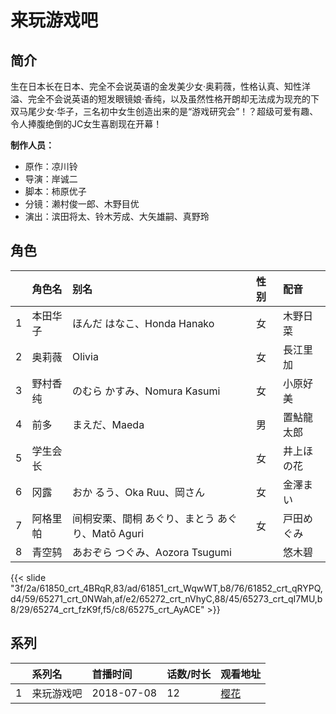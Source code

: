 # 来玩游戏吧


## 简介

生在日本长在日本、完全不会说英语的金发美少女·奥莉薇，性格认真、知性洋溢、完全不会说英语的短发眼镜娘·香纯，以及虽然性格开朗却无法成为现充的下双马尾少女·华子，三名初中女生创造出来的是“游戏研究会”！？超级可爱有趣、令人捧腹绝倒的JC女生喜剧现在开幕！

**制作人员：**
- 原作：凉川铃
- 导演：岸诚二
- 脚本：柿原优子
- 分镜：濑村俊一郎、木野目优
- 演出：滨田将太、铃木芳成、大矢雄嗣、真野玲

## 角色

|     |   角色名   |   别名  | 性别 |  配音  |
|:--- |:------  |:----      |:---  |:--   |
| 1 | 本田华子 | ほんだ はなこ、Honda Hanako | 女 | 木野日菜 |
| 2 | 奥莉薇 | Olivia | 女 | 長江里加 |
| 3 | 野村香纯 | のむら  かすみ、Nomura Kasumi | 女 | 小原好美 |
| 4 | 前多 | まえだ、Maeda | 男 | 置鮎龍太郎 |
| 5 | 学生会长 |  | 女 | 井上ほの花 |
| 6 | 冈露 | おか るう、Oka Ruu、岡さん | 女 | 金澤まい |
| 7 | 阿格里帕 | 间桐安栗、間桐 あぐり、まとう あぐり、Matō Aguri | 女 | 戸田めぐみ |
| 8 | 青空鸫 | あおぞら つぐみ、Aozora Tsugumi |  | 悠木碧 |

{{< slide "3f/2a/61850_crt_4BRqR,83/ad/61851_crt_WqwWT,b8/76/61852_crt_qRYPQ,d4/59/65271_crt_0NWah,af/e2/65272_crt_nVhyC,88/45/65273_crt_qI7MU,b8/29/65274_crt_fzK9f,f5/c8/65275_crt_AyACE" >}}

## 系列

|     |   系列名   |   首播时间  | 话数/时长  | 观看地址 |
|:---  |:------    |:----      |:---       |:---  |
| 1 | 来玩游戏吧 | 2018-07-08 | 12 | [樱花](https://www.yhdmp.live/vp/18205-1-0.html)  |



